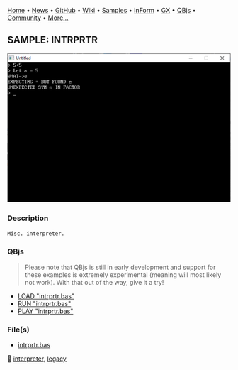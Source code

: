 [Home](https://qb64.com) • [News](../../news.md) • [GitHub](https://github.com/QB64Official/qb64) • [Wiki](https://github.com/QB64Official/qb64/wiki) • [Samples](../../samples.md) • [InForm](../../inform.md) • [GX](../../gx.md) • [QBjs](../../qbjs.md) • [Community](../../community.md) • [More...](../../more.md)

## SAMPLE: INTRPRTR

![screenshot.png](img/screenshot.png)

### Description

```text
Misc. interpreter.
```

### QBjs

> Please note that QBjs is still in early development and support for these examples is extremely experimental (meaning will most likely not work). With that out of the way, give it a try!

* [LOAD "intrprtr.bas"](https://qbjs.org/index.html?src=https://qb64.com/samples/intrprtr/src/intrprtr.bas)
* [RUN "intrprtr.bas"](https://qbjs.org/index.html?mode=auto&src=https://qb64.com/samples/intrprtr/src/intrprtr.bas)
* [PLAY "intrprtr.bas"](https://qbjs.org/index.html?mode=play&src=https://qb64.com/samples/intrprtr/src/intrprtr.bas)

### File(s)

* [intrprtr.bas](src/intrprtr.bas)

🔗 [interpreter](../interpreter.md), [legacy](../legacy.md)
